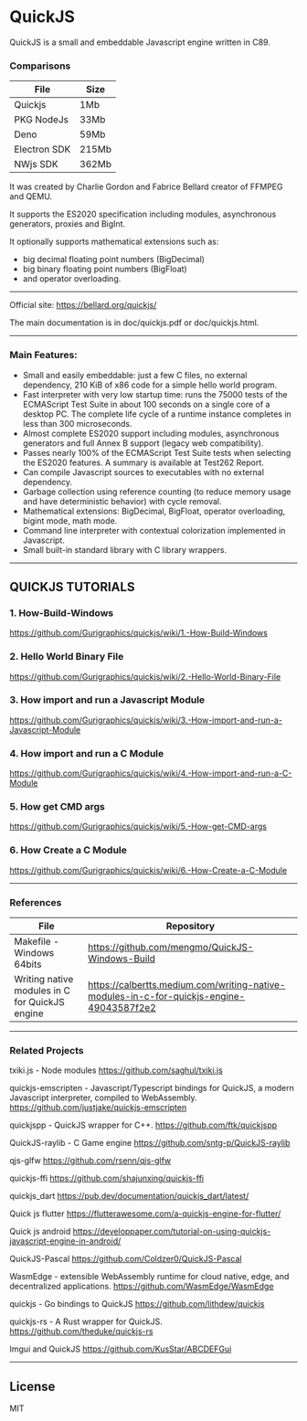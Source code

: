 # QuickJS

QuickJS is a small and embeddable Javascript engine written in C89. 

### Comparisons
| File |  Size |
| ------ | ------ |
| Quickjs| 1Mb |
| PKG NodeJs  | 33Mb |
| Deno     | 59Mb |
| Electron SDK     | 215Mb |
| NWjs SDK     | 362Mb |


It was created by Charlie Gordon and Fabrice Bellard creator of FFMPEG and QEMU.

It supports the ES2020 specification including modules, asynchronous generators, proxies and BigInt.

It optionally supports mathematical extensions such as:
- big decimal floating point numbers (BigDecimal)
- big binary floating point numbers (BigFloat) 
- and operator overloading.

-----------

Official site: https://bellard.org/quickjs/

The main documentation is in doc/quickjs.pdf or doc/quickjs.html.

-----------
### Main Features:

- Small and easily embeddable: just a few C files, no external dependency, 210 KiB of x86 code for a simple hello world program.
- Fast interpreter with very low startup time: runs the 75000 tests of the ECMAScript Test Suite in about 100 seconds on a single core of a desktop PC. The complete life cycle of a runtime instance completes in less than 300 microseconds.
- Almost complete ES2020 support including modules, asynchronous generators and full Annex B support (legacy web compatibility).
- Passes nearly 100% of the ECMAScript Test Suite tests when selecting the ES2020 features. A summary is available at Test262 Report.
- Can compile Javascript sources to executables with no external dependency.
- Garbage collection using reference counting (to reduce memory usage and have deterministic behavior) with cycle removal.
- Mathematical extensions: BigDecimal, BigFloat, operator overloading, bigint mode, math mode.
- Command line interpreter with contextual colorization implemented in Javascript.
- Small built-in standard library with C library wrappers.


-----------

## QUICKJS TUTORIALS

### 1. How-Build-Windows
https://github.com/Gurigraphics/quickjs/wiki/1.-How-Build-Windows

### 2. Hello World Binary File
https://github.com/Gurigraphics/quickjs/wiki/2.-Hello-World-Binary-File

### 3. How import and run a Javascript Module
https://github.com/Gurigraphics/quickjs/wiki/3.-How-import-and-run-a-Javascript-Module

### 4. How import and run a C Module
https://github.com/Gurigraphics/quickjs/wiki/4.-How-import-and-run-a-C-Module

### 5. How get CMD args
https://github.com/Gurigraphics/quickjs/wiki/5.-How-get-CMD-args

### 6. How Create a C Module
https://github.com/Gurigraphics/quickjs/wiki/6.-How-Create-a-C-Module

 
 
-----------

### References
| File |  Repository |
| ------ | ------ |
| Makefile - Windows 64bits | https://github.com/mengmo/QuickJS-Windows-Build |
| Writing native modules in C for QuickJS engine | https://calbertts.medium.com/writing-native-modules-in-c-for-quickjs-engine-49043587f2e2 |


-----------

### Related Projects

txiki.js - Node modules
https://github.com/saghul/txiki.js

quickjs-emscripten - Javascript/Typescript bindings for QuickJS, a modern Javascript interpreter, compiled to WebAssembly.
https://github.com/justjake/quickjs-emscripten

quickjspp - QuickJS wrapper for C++.
https://github.com/ftk/quickjspp

QuickJS-raylib - C Game engine
https://github.com/sntg-p/QuickJS-raylib

qjs-glfw
https://github.com/rsenn/qjs-glfw

quickjs-ffi
https://github.com/shajunxing/quickjs-ffi

quickjs_dart
https://pub.dev/documentation/quickjs_dart/latest/

Quick js flutter
https://flutterawesome.com/a-quickjs-engine-for-flutter/

Quick js android
https://developpaper.com/tutorial-on-using-quickjs-javascript-engine-in-android/

QuickJS-Pascal
https://github.com/Coldzer0/QuickJS-Pascal

WasmEdge - extensible WebAssembly runtime for cloud native, edge, and decentralized applications.
https://github.com/WasmEdge/WasmEdge

quickjs - Go bindings to QuickJS 
https://github.com/lithdew/quickjs

quickjs-rs - A Rust wrapper for QuickJS.
https://github.com/theduke/quickjs-rs

Imgui and QuickJS
https://github.com/KusStar/ABCDEFGui


-----------

## License
MIT



